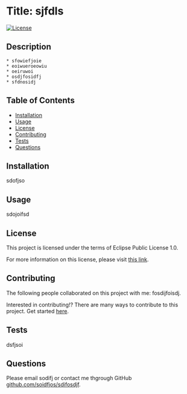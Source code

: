 
  # Title: sjfdls 

  [![License](https://img.shields.io/badge/License-EPL_1.0-red.svg)](https://www.eclipse.org/legal/epl-v10.html)
      
  ## Description 

    * sfowiefjoie
    * eoiwueroeowiu
    * oeiruwoi
    * osdjfosidfj
    * sfdnosidj
    
  ## Table of Contents
  - [Installation](#installation)
  - [Usage](#usage)
  - [License](#license)
  - [Contributing](#contributing)
  - [Tests](#tests)
  - [Questions](#questions)

  ## Installation

  sdofjso
    
  ## Usage

  sdojoifsd
    
  ## License

  This project is licensed under the terms of Eclipse Public License 1.0.

  For more information on this license, please visit [this link](https://www.eclipse.org/legal/epl-v10.html).
   
  ## Contributing 

  The following people collaborated on this project with me: fosdijfoisdj. 

  Interested in contributing!? There are many ways to contribute to this project. Get started [here](github.com/soidfjos/sdifosdjf).

  ## Tests 

  dsfjsoi
    
  ## Questions

  Please email sodifj or contact me thgrough GitHub [github.com/soidfjos/sdifosdjf](github.com/soidfjos/sdifosdjf).
  